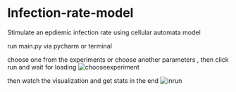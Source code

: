 # Infection-rate-model
Stimulate an epdiemic infection rate using cellular automata model 

run main.py via pycharm or terminal

choose one from the experiments or choose another parameters , then click run and wait for loading
![chooseexperiment](https://i.gyazo.com/bb75ff1722ac12263e2dca918bea2291.png)

then watch the visualization and get stats in the end
![inrun](https://i.gyazo.com/362d29bfdd26e1b475c5a780f2af3fb0.png)

